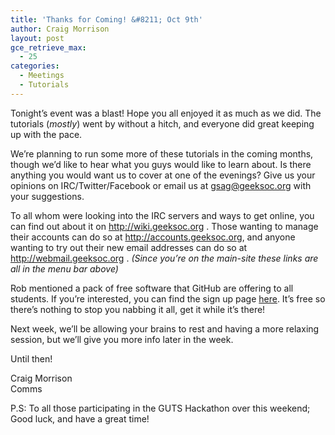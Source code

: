 ```yaml
---
title: 'Thanks for Coming! &#8211; Oct 9th'
author: Craig Morrison
layout: post
gce_retrieve_max:
  - 25
categories:
  - Meetings
  - Tutorials
---
```

Tonight&#8217;s event was a blast! Hope you all enjoyed it as much as we did. The tutorials (*mostly*) went by without a hitch, and everyone did great keeping up with the pace.

We&#8217;re planning to run some more of these tutorials in the coming months, though we&#8217;d like to hear what you guys would like to learn about. Is there anything you would want us to cover at one of the evenings? Give us your opinions on IRC/Twitter/Facebook or email us at <a href="mailto:gsag@geeksoc.org" target="_blank">gsag@geeksoc.org</a> with your suggestions.

To all whom were looking into the IRC servers and ways to get online, you can find out about it on <a href="http://wiki.geeksoc.org" target="_blank">http://wiki.geeksoc.org</a> . Those wanting to manage their accounts can do so at <a href="http://accounts.geeksoc.org" target="_blank">http://accounts.geeksoc.org</a>, and anyone wanting to try out their new email addresses can do so at <a href="http://webmail.geeksoc.org" target="_blank">http://webmail.geeksoc.org</a> . *(Since you&#8217;re on the main-site these links are all in the menu bar above)*

Rob mentioned a pack of free software that GitHub are offering to all students. If you&#8217;re interested, you can find the sign up page <a href="http://education.github.com" target="_blank">here</a>. It&#8217;s free so there&#8217;s nothing to stop you nabbing it all, get it while it&#8217;s there!

Next week, we&#8217;ll be allowing your brains to rest and having a more relaxing session, but we&#8217;ll give you more info later in the week.

Until then!

Craig Morrison  
Comms

P.S: To all those participating in the GUTS Hackathon over this weekend; Good luck, and have a great time!